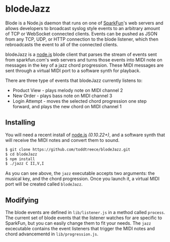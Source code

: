 # blodeJazz

Blode is a Node.js daemon that runs on one of [SparkFun](https://sparkfun.com)'s web servers and allows developers to broadcast syslog style events to an arbitrary amount of TCP or WebSocket connected clients. Events can be pushed as JSON from any TCP, UDP, or HTTP connection to the blode listener, which then rebroadcasts the event to all of the connected clients.

blodeJazz is a [node.js](http://nodejs.org) blode client that parses the stream of events sent from sparkfun.com's web servers and turns those events into MIDI note on messages in the key of a jazz chord progression. These MIDI messages are sent through a virtual MIDI port to a software synth for playback.

There are three type of events that blodeJazz currently listens to:

* Product View - plays melody note on MIDI channel 2
* New Order - plays bass note on MIDI channel 3
* Login Attempt - moves the selected chord progression one step forward, and plays the new chord on MIDI channel 1

## Installing

You will need a recent install of [node.js](http://nodejs.org) *(0.10.22+)*, and a software synth that will receive the MIDI notes and convert them to sound.

````bash
$ git clone https://github.com/toddtreece/blodeJazz.git
$ cd blodeJazz
$ npm install
$ ./jazz C II,V,I
````
As you can see above, the ````jazz```` executable accepts two arguments: the musical key, and the chord progression.  Once you launch it, a virtual MIDI port will be created called ````blodeJazz````.

## Modifying

The blode events are defined in ````lib/listener.js```` in a method called ````process````.  The current set of blode events that the listener watches for are specific to SparkFun, but you can easily change them to fit your needs.  The ````jazz```` excecutable contains the event listeners that trigger the MIDI notes and chord advancementd in ````lib/progression.js````.

